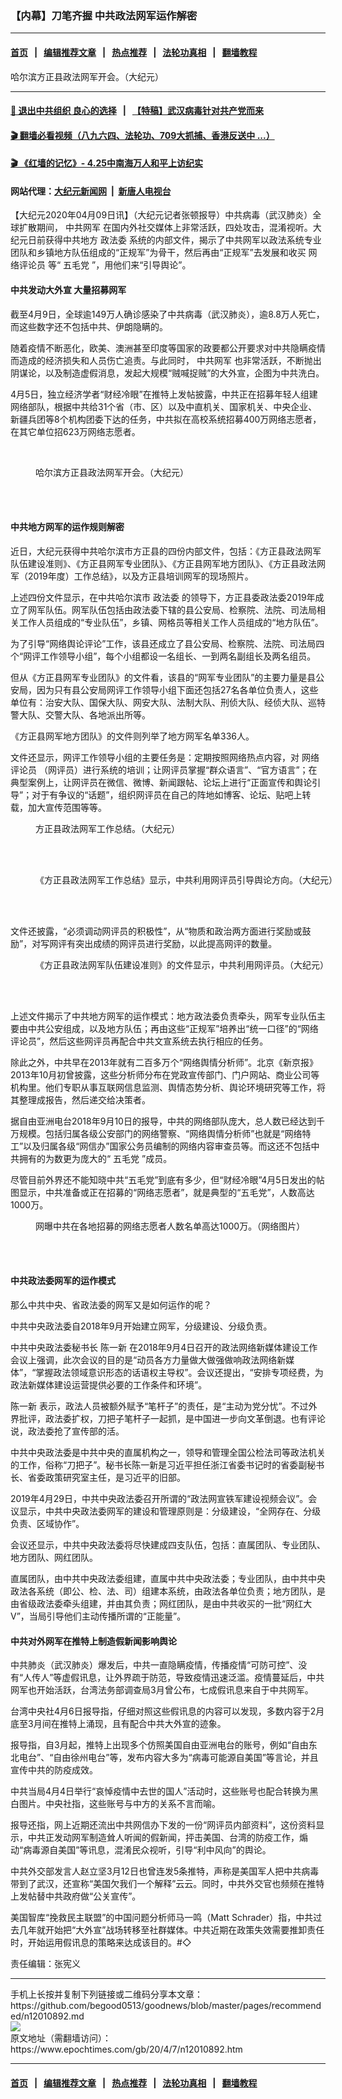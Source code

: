 ### 【内幕】刀笔齐握 中共政法网军运作解密
------------------------

#### [首页](../../README.md)  &nbsp;&nbsp;|&nbsp;&nbsp; [编辑推荐文章](../../indexes/_编辑推荐文章.md)   &nbsp;&nbsp;|&nbsp;&nbsp; [热点推荐](../../indexes/热点推荐.md)  &nbsp;&nbsp;|&nbsp;&nbsp; [法轮功真相](../../../../../basic/blob/master/README.md) &nbsp;&nbsp;|&nbsp;&nbsp; [翻墙教程](https://github.com/gfw-breaker/guides/blob/master/README.md)



<div><img alt="" class="attachment-djy_600_400 size-djy_600_400 wp-post-image" src="https://i.epochtimes.com/assets/uploads/2020/04/Screen-Shot-2020-04-10-at-10.59.58-AM-600x400.png"/>
<div class="caption">
 哈尔滨方正县政法网军开会。（大纪元）
</div></div><hr/>

#### [ 💌 退出中共组织 良心的选择](https://github.com/begood0513/goodnews/blob/master/quit/letter.md) &nbsp; | &nbsp; [【特稿】武汉病毒针对共产党而来](https://github.com/begood0513/goodnews/blob/master/pages/recommended/n11928818.md?t=03301202) 

 #### [ 🎬  翻墙必看视频（八九六四、法轮功、709大抓捕、香港反送中 ...）](https://github.com/gfw-breaker/banned-news1/blob/master/pages/link4.md)

 #### [ 🎬  《红墙的记忆》- 4.25中南海万人和平上访纪实 ](http://141.164.37.227:10000/videos/legend/425.html)

 #### 网站代理：[大纪元新闻网](http://141.164.63.68:10080/gb/) &nbsp;|&nbsp; [新唐人电视台](http://141.164.63.68:8808/gb/)

<div><div class="post_content" id="artbody" itemprop="articleBody">
 <!-- article content begin -->
 <p>
  【大纪元2020年04月09日讯】（大纪元记者张顿报导）中共病毒（武汉肺炎）全球扩散期间，
  <ok href="https://www.epochtimes.com/gb/tag/%E4%B8%AD%E5%85%B1%E7%BD%91%E5%86%9B.html">
   中共网军
  </ok>
  在国内外社交媒体上非常活跃，四处攻击，混淆视听。大纪元日前获得中共地方
  <ok href="https://www.epochtimes.com/gb/tag/%E6%94%BF%E6%B3%95%E5%A7%94.html">
   政法委
  </ok>
  系统的内部文件，揭示了中共网军以政法系统专业团队和乡镇地方队伍组成的“正规军”为骨干，然后再由“正规军”去发展和收买
  <ok href="https://www.epochtimes.com/gb/tag/%E7%BD%91%E7%BB%9C%E8%AF%84%E8%AE%BA%E5%91%98.html">
   网络评论员
  </ok>
  等“
  <ok href="https://www.epochtimes.com/gb/tag/%E4%BA%94%E6%AF%9B%E5%85%9A.html">
   五毛党
  </ok>
  ”，用他们来“引导舆论”。
 </p>
 <h4>
  <strong>
   中共发动大外宣 大量招募网军
  </strong>
 </h4>
 <p>
  截至4月9日，全球逾149万人确诊感染了中共病毒（武汉肺炎），逾8.8万人死亡，而这些数字还不包括中共、伊朗隐瞒的。
 </p>
 <p>
  随着疫情不断恶化，欧美、澳洲甚至印度等国家的政要都公开要求对中共隐瞒疫情而造成的经济损失和人员伤亡追责。与此同时，
  <ok href="https://www.epochtimes.com/gb/tag/%E4%B8%AD%E5%85%B1%E7%BD%91%E5%86%9B.html">
   中共网军
  </ok>
  也非常活跃，不断抛出阴谋论，以及制造虚假消息，发起大规模“贼喊捉贼”的大外宣，企图为中共洗白。
 </p>
 <p>
  4月5日，独立经济学者“财经冷眼”在推特上发帖披露，中共正在招募年轻人组建网络部队，根据中共给31个省（市、区）以及中直机关、国家机关、中央企业、新疆兵团等8个机构团委下达的任务，中共拟在高校系统招募400万网络志愿者，在其它单位招623万网络志愿者。
 </p>
 <p>
  <ok href="https://i.epochtimes.com/assets/uploads/2020/04/Screen-Shot-2020-04-10-at-10.59.52-AM-1.png">
   <img alt="" class="aligncenter size-large wp-image-12020527" src="https://i.epochtimes.com/assets/uploads/2020/04/Screen-Shot-2020-04-10-at-10.59.52-AM-1-600x402.png"/>
  </ok>
  <ok href="https://i.epochtimes.com/assets/uploads/2020/04/Screen-Shot-2020-04-10-at-10.59.40-AM-1.png">
   <img alt="" class="aligncenter wp-image-12020529" src="https://i.epochtimes.com/assets/uploads/2020/04/Screen-Shot-2020-04-10-at-10.59.40-AM-1-600x400.png"/>
  </ok>
 </p>
 <figure class="wp-caption aligncenter" id="attachment_12020531" style="width: 600px">
  <ok href="https://i.epochtimes.com/assets/uploads/2020/04/Screen-Shot-2020-04-10-at-10.59.07-AM-1.png">
   <img alt="" class="size-large wp-image-12020531" src="https://i.epochtimes.com/assets/uploads/2020/04/Screen-Shot-2020-04-10-at-10.59.07-AM-1-600x399.png"/>
  </ok>
  <br/><figcaption class="wp-caption-text">
   哈尔滨方正县政法网军开会。（大纪元）
  </figcaption><br/>
 </figure><br/>
 <h4>
  <strong>
   中共地方网军的运作规则解密
  </strong>
 </h4>
 <p>
  近日，大纪元获得中共哈尔滨市方正县的四份内部文件，包括：《方正县政法网军队伍建设准则》、《方正县网军专业团队》、《方正县网军地方团队》、《方正县政法网军（2019年度）工作总结》，以及方正县培训网军的现场照片。
 </p>
 <p>
  上述四份文件显示，在中共哈尔滨市
  <ok href="https://www.epochtimes.com/gb/tag/%E6%94%BF%E6%B3%95%E5%A7%94.html">
   政法委
  </ok>
  的领导下，方正县委政法委2019年成立了网军队伍。网军队伍包括由政法委下辖的县公安局、检察院、法院、司法局相关工作人员组成的“专业队伍”，乡镇、网格员等相关工作人员组成的“地方队伍”。
 </p>
 <p>
  为了引导“网络舆论评论”工作，该县还成立了县公安局、检察院、法院、司法局四个“网评工作领导小组”，每个小组都设一名组长、一到两名副组长及两名组员。
 </p>
 <p>
  但从《方正县网军专业团队》的文件看，该县的“网军专业团队”的主要力量是县公安局，因为只有县公安局网评工作领导小组下面还包括27名各单位负责人，这些单位有：治安大队、国保大队、网安大队、法制大队、刑侦大队、经侦大队、巡特警大队、交警大队、各地派出所等。
 </p>
 <p>
  《方正县网军地方团队》的文件则列举了地方网军名单336人。
 </p>
 <p>
  文件还显示，网评工作领导小组的主要任务是：定期按照网络热点内容，对
  <ok href="https://www.epochtimes.com/gb/tag/%E7%BD%91%E7%BB%9C%E8%AF%84%E8%AE%BA%E5%91%98.html">
   网络评论员
  </ok>
  （网评员）进行系统的培训；让网评员掌握“群众语言”、“官方语言”；在典型案例上，让网评员在微信、微博、新闻跟帖、论坛上进行“正面宣传和舆论引导”；对于有争议的“话题”，组织网评员在自己的阵地如博客、论坛、贴吧上转载，加大宣传范围等等。
 </p>
 <figure class="wp-caption aligncenter" id="attachment_12018696" style="width: 600px">
  <ok href="https://i.epochtimes.com/assets/uploads/2020/04/Screen-Shot-2020-04-09-at-10.53.56-PM.png">
   <img alt="" class="size-large wp-image-12018696" src="https://i.epochtimes.com/assets/uploads/2020/04/Screen-Shot-2020-04-09-at-10.53.56-PM-600x361.png"/>
  </ok>
  <br/><figcaption class="wp-caption-text">
   方正县政法网军工作总结。（大纪元）
  </figcaption><br/>
 </figure><br/>
 <figure class="wp-caption aligncenter" id="attachment_12012487" style="width: 600px">
  <ok href="https://i.epochtimes.com/assets/uploads/2020/04/f03358f0d9a962c05bf04ec99f0f0734.jpg">
   <img alt="" class="wp-image-12012487 size-large" src="https://i.epochtimes.com/assets/uploads/2020/04/f03358f0d9a962c05bf04ec99f0f0734-600x310.jpg"/>
  </ok>
  <br/><figcaption class="wp-caption-text">
   《方正县政法网军工作总结》显示，中共利用网评员引导舆论方向。（大纪元）
  </figcaption><br/>
 </figure><br/>
 <p>
  文件还披露，“必须调动网评员的积极性”，从“物质和政治两方面进行奖励或鼓励”，对写网评有突出成绩的网评员进行奖励，以此提高网评的数量。
 </p>
 <figure class="wp-caption aligncenter" id="attachment_12012492" style="width: 600px">
  <ok href="https://i.epochtimes.com/assets/uploads/2020/04/2276f3b6a016abfc578a6da2711bbd08.jpg">
   <img alt="" class="size-large wp-image-12012492" src="https://i.epochtimes.com/assets/uploads/2020/04/2276f3b6a016abfc578a6da2711bbd08-600x330.jpg"/>
  </ok>
  <br/><figcaption class="wp-caption-text">
   《方正县政法网军队伍建设准则》的文件显示，中共利用网评员。（大纪元）
  </figcaption><br/>
 </figure><br/>
 <p>
  上述文件揭示了中共地方网军的运作模式：地方政法委负责牵头，网军专业队伍主要由中共公安组成，以及地方队伍；再由这些“正规军”培养出“统一口径”的“网络评论员”，然后这些网评员再配合中共文宣系统去执行相应的任务。
 </p>
 <p>
  除此之外，中共早在2013年就有二百多万个“网络舆情分析师”。北京《新京报》2013年10月初曾披露，这些分析师分布在党政宣传部门、门户网站、商业公司等机构里。他们专职从事互联网信息监测、舆情态势分析、舆论环境研究等工作，将其整理成报告，然后递交给决策者。
 </p>
 <p>
  据自由亚洲电台2018年9月10日的报导，中共的网络部队庞大，总人数已经达到千万规模。包括归属各级公安部门的网络警察、“网络舆情分析师”也就是“网络特工”以及归属各级“网信办”国家公务员编制的网络内容审查员等。而这还不包括中共拥有的为数更为庞大的“
  <ok href="https://www.epochtimes.com/gb/tag/%E4%BA%94%E6%AF%9B%E5%85%9A.html">
   五毛党
  </ok>
  ”成员。
 </p>
 <p>
  尽管目前外界还不能知晓中共“五毛党”到底有多少，但“财经冷眼”4月5日发出的帖图显示，中共准备或正在招募的“网络志愿者”，就是典型的“五毛党”，人数高达1000万。
 </p>
 <figure class="wp-caption aligncenter" id="attachment_12012503" style="width: 600px">
  <ok href="https://i.epochtimes.com/assets/uploads/2020/04/58b6679f78eb248d89e30a6d42b3e304.jpg">
   <img alt="" class="wp-image-12012503 size-large" src="https://i.epochtimes.com/assets/uploads/2020/04/58b6679f78eb248d89e30a6d42b3e304-600x1067.jpg"/>
  </ok>
  <br/><figcaption class="wp-caption-text">
   网曝中共在各地招募的网络志愿者人数名单高达1000万。（网络图片）
  </figcaption><br/>
 </figure><br/>
 <h4>
  <strong>
   中共政法委网军的运作模式
  </strong>
 </h4>
 <p>
  那么中共中央、省政法委的网军又是如何运作的呢？
 </p>
 <p>
  中共中央政法委自2018年9月开始建立网军，分级建设、分级负责。
 </p>
 <p>
  中共中央政法委秘书长
  <ok href="https://www.epochtimes.com/gb/tag/%E9%99%88%E4%B8%80%E6%96%B0.html">
   陈一新
  </ok>
  在2018年9月4日召开的政法网络新媒体建设工作会议上强调，此次会议的目的是“动员各方力量做大做强做响政法网络新媒体”，“掌握政法领域意识形态的话语权主导权”。会议还提出，“安排专项经费，为政法新媒体建设运营提供必要的工作条件和环境”。
 </p>
 <p>
  <ok href="https://www.epochtimes.com/gb/tag/%E9%99%88%E4%B8%80%E6%96%B0.html">
   陈一新
  </ok>
  表示，政法人员被额外赋予“笔杆子”的责任，是“主动为党分忧”。不过外界批评，政法委扩权，刀把子笔杆子一起抓，是中国进一步向文革倒退。也有评论说，政法委抢了宣传部的活。
 </p>
 <p>
  中共中央政法委是中共中央的直属机构之一，领导和管理全国公检法司等政法机关的工作，俗称“刀把子”。秘书长陈一新是习近平担任浙江省委书记时的省委副秘书长、省委政策研究室主任，是习近平的旧部。
 </p>
 <p>
  2019年4月29日，中共中央政法委召开所谓的“政法网宣铁军建设视频会议”。会议显示，中共中央政法委网军的建设和管理原则是：分级建设，“全网存在、分级负责、区域协作”。
 </p>
 <p>
  会议还显示，中共中央政法委将尽快建成四支队伍，包括：直属团队、专业团队、地方团队、网红团队。
 </p>
 <p>
  直属团队，由中共中央政法委组建，直属中共中央政法委；专业团队，由中共中央政法各系统（即公、检、法、司）组建本系统，由政法各单位负责；地方团队，是由省级政法委牵头组建，并由其负责；网红团队，是由中共收买的一批“网红大V”，当局引导他们主动传播所谓的“正能量”。
 </p>
 <h4>
  <strong>
   中共对外网军在推特上制造假新闻影响舆论
  </strong>
 </h4>
 <p>
  中共肺炎（武汉肺炎）爆发后，中共一直隐瞒疫情，传播疫情“可防可控”、没有“人传人”等虚假讯息，让外界疏于防范，导致疫情迅速泛滥。疫情蔓延后，中共网军也开始活跃，台湾法务部调查局3月曾公布，七成假讯息来自于中共网军。
 </p>
 <p>
  台湾中央社4月6日报导指，仔细对照这些假讯息的内容可以发现，多数内容于2月底至3月间在推特上涌现，且有配合中共大外宣的迹象。
 </p>
 <p>
  报导指，自3月起，推特上出现多个仿照美国自由亚洲电台的账号，例如“自由东北电台”、“自由徐州电台”等，发布内容大多为“病毒可能源自美国”等言论，并且宣传中共的防疫成效。
 </p>
 <p>
  中共当局4月4日举行“哀悼疫情中去世的国人”活动时，这些账号也配合转换为黑白图片。中央社指，这些账号与中方的关系不言而喻。
 </p>
 <p>
  报导还指，网上近期还流出中共网信办下发的一份“网评员内部资料”，这份资料显示，中共正发动网军制造耸人听闻的假新闻，抨击美国、台湾的防疫工作，煽动“病毒源自美国”等讯息，混淆民众视听，引导“利中风向”的舆论。
 </p>
 <p>
  中共外交部发言人赵立坚3月12日也曾连发5条推特，声称是美国军人把中共病毒带到了武汉，还宣称“美国欠我们一个解释”云云。同时，中共外交官也频频在推特上发帖替中共政府做“公关宣传”。
 </p>
 <p>
  美国智库“挽救民主联盟”的中国问题分析师马一鸣（Matt Schrader）指，中共过去几年就开始把“大外宣”战场转移至社群媒体。中共近期在政策失效需要推卸责任时，开始运用假讯息的策略来达成该目的。#◇
 </p>
 <p>
  责任编辑：张宪义
 </p>
 <!-- article content end -->
 <div id="below_article_ad">
 </div>
</div>
</div>
<hr/>
手机上长按并复制下列链接或二维码分享本文章：<br/>
https://github.com/begood0513/goodnews/blob/master/pages/recommended/n12010892.md <br/>
<a href='https://github.com/begood0513/goodnews/blob/master/pages/recommended/n12010892.md'><img src='https://github.com/begood0513/goodnews/blob/master/pages/recommended/n12010892.md.png'/></a> <br/>
原文地址（需翻墙访问）：https://www.epochtimes.com/gb/20/4/7/n12010892.htm


------------------------
#### [首页](../../README.md)  &nbsp;&nbsp;|&nbsp;&nbsp; [编辑推荐文章](../../indexes/_编辑推荐文章.md)   &nbsp;&nbsp;|&nbsp;&nbsp; [热点推荐](../../indexes/热点推荐.md)  &nbsp;&nbsp;|&nbsp;&nbsp; [法轮功真相](../../../../../basic/blob/master/README.md) &nbsp;&nbsp;|&nbsp;&nbsp; [翻墙教程](https://github.com/gfw-breaker/guides/blob/master/README.md)


<img src='http://gfw-breaker.win/goodnews/pages/recommended/n12010892.md' width='0px' height='0px'/>